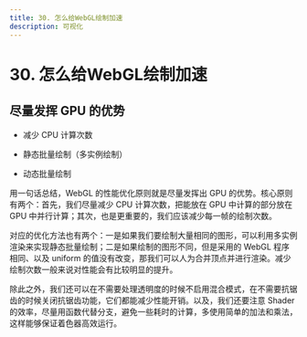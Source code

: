 ```yaml
---
title: 30. 怎么给WebGL绘制加速
description: 可视化
---
```


# 30. 怎么给WebGL绘制加速

## 尽量发挥 GPU 的优势

* 减少 CPU 计算次数

* 静态批量绘制（多实例绘制）

* 动态批量绘制

用一句话总结，WebGL 的性能优化原则就是尽量发挥出 GPU 的优势。核心原则有两个：首先，我们尽量减少 CPU 计算次数，把能放在 GPU 中计算的部分放在 GPU 中并行计算；其次，也是更重要的，我们应该减少每一帧的绘制次数。

对应的优化方法也有两个：一是如果我们要绘制大量相同的图形，可以利用多实例渲染来实现静态批量绘制；二是如果绘制的图形不同，但是采用的 WebGL 程序相同、以及 uniform 的值没有改变，那我们可以人为合并顶点并进行渲染。减少绘制次数一般来说对性能会有比较明显的提升。

除此之外，我们还可以在不需要处理透明度的时候不启用混合模式，在不需要抗锯齿的时候关闭抗锯齿功能，它们都能减少性能开销。以及，我们还要注意 Shader 的效率，尽量用函数代替分支，避免一些耗时的计算，多使用简单的加法和乘法，这样能够保证着色器高效运行。
